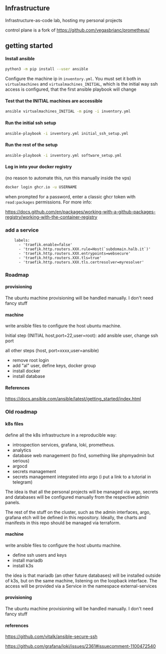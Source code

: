 ## Infrastructure

Infrastructure-as-code lab, hosting my personal projects

control plane is a fork of https://github.com/vegasbrianc/prometheus/

## getting started

#### Install ansible

```bash
python3 -m pip install --user ansible
```

Configure the machine ip in `inventory.yml`. You must set it both in 
`virtualmachines` and `virtualmachines_INITIAL`, which is the initial way
ssh access is configured, that the first ansible playbook will change

#### Test that the INITIAL machines are accessible

```bash
ansible virtualmachines_INITIAL -m ping -i inventory.yml
```

#### Run the initial ssh setup

```bash
ansible-playbook -i inventory.yml initial_ssh_setup.yml
```

#### Run the rest of the setup

```bash
ansible-playbook -i inventory.yml software_setup.yml
```

#### Log in into your docker registry

(no reason to automate this, run this manually inside the vps)

```bash
docker login ghcr.io -u USERNAME
```

when prompted for a password, enter a classic ghcr token
with `read:packages` permissions. For more info:

https://docs.github.com/en/packages/working-with-a-github-packages-registry/working-with-the-container-registry

### add a service

```
    labels:
      - 'traefik.enable=false'
      - 'traefik.http.routers.XXX.rule=Host(`subdomain.halb.it`)'
      - 'traefik.http.routers.XXX.entrypoints=websecure'
      - 'traefik.http.routers.XXX.tls=true'
      - 'traefik.http.routers.XXX.tls.certresolver=myresolver'

```

### Roadmap

#### provisioning

The ubuntu machine provisioning will be handled manually. I don't need fancy stuff

#### machine

write ansible files to configure the host ubuntu machine.

Initial step (INITIAL host,port=22,user=root): add ansible user, change ssh port

all other steps (host, port=xxxx,user=ansible)
- remove root login
- add "al" user, define keys, docker group
- install docker
- install database


#### References

https://docs.ansible.com/ansible/latest/getting_started/index.html




### Old roadmap

#### k8s files

define all the k8s infrastructure in a reproducible way:

- introspection services, grafana, loki, prometheus.
- analytics
- database web management (to find, something like phpmyadmin but serious)
- argocd
- secrets management
- secrets management integrated into argo (i put a link to a tutorial in telegram)


The idea is that all the personal projects will be managed via argo, secrets and databases will be configured manually from the respective admin panels.

The rest of the stuff on the cluster, such as the admin interfaces, argo, grafana etch will be defined in this repository.
Ideally, the charts and manifests in this repo should be managed via terraform.

#### machine

write ansible files to configure the host ubuntu machine.

- define ssh users and keys
- install mariadb
- install k3s

the idea is that mariadb (an other future databases) will be installed outside of k3s, but on the same machine, listening on the loopback interface. The access will be provided via a Service in the namespace external-services


#### provisioning

The ubuntu machine provisioning will be handled manually. I don't need fancy stuff

#### references

https://github.com/vitalk/ansible-secure-ssh

https://github.com/grafana/loki/issues/2361#issuecomment-1100472540


